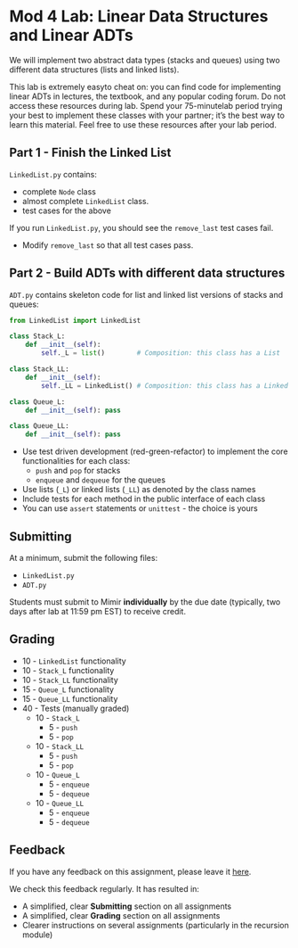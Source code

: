 # Mod 4 Lab: Linear Data Structures and Linear ADTs
We will implement two abstract data types (stacks and queues) using two different data structures (lists and linked lists).

This lab is extremely easyto cheat on: you can find code for implementing linear ADTs in lectures, the textbook, and any popular coding forum. Do not access these resources during lab. Spend your 75-minutelab  period trying your  best  to  implement  these classes  with your  partner;  it’s  the best way to learn this material. Feel free to use these resources after your lab period.

## Part 1 - Finish the Linked List
`LinkedList.py` contains:
* complete `Node` class
* almost complete `LinkedList` class.
* test cases for the above

If you run `LinkedList.py`, you should see the `remove_last` test cases fail. 

* Modify `remove_last` so that all test cases pass.

## Part 2 - Build ADTs with different data structures
`ADT.py` contains skeleton code for list and linked list versions of stacks and queues:

```python
from LinkedList import LinkedList

class Stack_L:
    def __init__(self):
        self._L = list()        # Composition: this class has a List

class Stack_LL:
    def __init__(self):
        self._LL = LinkedList() # Composition: this class has a Linked List

class Queue_L:
    def __init__(self): pass

class Queue_LL:
    def __init__(self): pass
```

* Use test driven development (red-green-refactor) to implement the core functionalities for each class:
   * `push` and `pop` for stacks
   * `enqueue` and `dequeue` for the queues
* Use lists (`_L`) or linked lists (`_LL`) as denoted by the class names
* Include tests for each method in the public interface of each class
* You can use `assert` statements or `unittest` - the choice is yours

## Submitting
At a minimum, submit the following files:
* `LinkedList.py`
* `ADT.py`

Students must submit to Mimir **individually** by the due date (typically, two days after lab at 11:59 pm EST) to receive credit.

## Grading
* 10 - `LinkedList` functionality
* 10 - `Stack_L` functionality
* 10 - `Stack_LL` functionality
* 15 - `Queue_L` functionality
* 15 - `Queue_LL` functionality
* 40 - Tests (manually graded)
   * 10 - `Stack_L`
      * 5 - `push`
      * 5 - `pop`
   * 10 - `Stack_LL`
      * 5 - `push`
      * 5 - `pop`
   * 10 - `Queue_L`
      * 5 - `enqueue`
      * 5 - `dequeue`
   * 10 - `Queue_LL`
      * 5 - `enqueue`
      * 5 - `dequeue`
## Feedback
If you have any feedback on this assignment, please leave it [here](https://s.uconn.edu/cse2050_feedback).

We check this feedback regularly. It has resulted in:
* A simplified, clear **Submitting** section on all assignments
* A simplified, clear **Grading** section on all assignments
* Clearer instructions on several assignments (particularly in the recursion module)